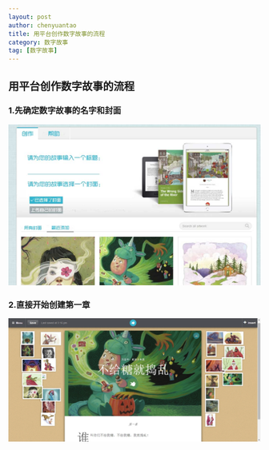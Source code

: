 ```yaml
---
layout: post
author: chenyuantao
title: 用平台创作数字故事的流程
category: 数字故事
tag: [数字故事]
---
```


## 用平台创作数字故事的流程
### 1.先确定数字故事的名字和封面
![szgs1][1]


  [1]: /public/pic/szgs1.jpg

### 2.直接开始创建第一章
![szgs2][2]


  [2]: /public/pic/szgs2.jpg
